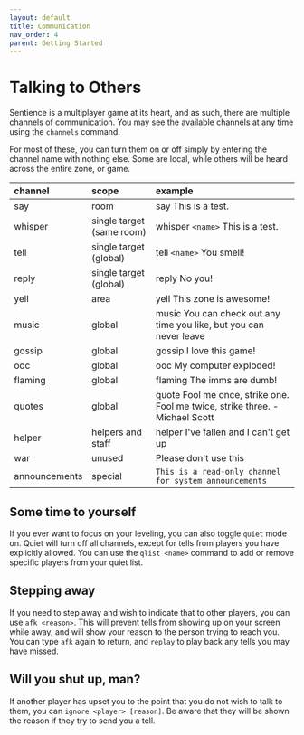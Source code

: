 ```yaml
---
layout: default
title: Communication
nav_order: 4
parent: Getting Started
---
```


# Talking to Others
Sentience is a multiplayer game at its heart, and as such, there are multiple channels of communication. You may see the available channels at any time using the `channels` command.

For most of these, you can turn them on or off simply by entering the channel name with nothing else. Some are local, while others will be heard across the entire zone, or game.

|channel | scope | example |
|:-------|:------|:--------|
| say | room | say This is a test. |
| whisper | single target (same room) | whisper `<name>` This is a test. |
| tell | single target (global) | tell `<name>` You smell! |
| reply | single target (global) | reply No you! |
| yell | area | yell This zone is awesome! |
| music | global | music You can check out any time you like, but you can never leave |
| gossip | global | gossip I love this game! |
| ooc | global | ooc My computer exploded! |
| flaming | global | flaming The imms are dumb! |
| quotes | global | quote Fool me once, strike one. Fool me twice, strike three. - Michael Scott |
| helper | helpers and staff | helper I've fallen and I can't get up |
| war | unused | Please don't use this |
| announcements | special | `This is a read-only channel for system announcements` |

## Some time to yourself
If you ever want to focus on your leveling, you can also toggle `quiet` mode on. Quiet will turn off all channels, except for tells from players you have explicitly allowed. You can use the `qlist <name>` command to add or remove specific players from your quiet list.

## Stepping away
If you need to step away and wish to indicate that to other players, you can use `afk <reason>`. This will prevent tells from showing up on your screen while away, and will show your reason to the person trying to reach you. You can type `afk` again to return, and `replay` to play back any tells you may have missed.

## Will you shut up, man?
If another player has upset you to the point that you do not wish to talk to them, you can `ignore <player> [reason]`. Be aware that they will be shown the reason if they try to send you a tell.